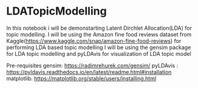 # LDATopicModelling
In this notebook i will be demonstarting Latent Dirchlet Allocation(LDA) for topic modelling. I will be using the Amazon fine food reviews dataset from Kaggle(https://www.kaggle.com/snap/amazon-fine-food-reviews) for performing LDA based topic modelling I will be using the gensim package for LDA topic modelling and pyLDAvis for visualization of LDA topic model


Pre-requisites
gensim: https://radimrehurek.com/gensim/
pyLDAvis : https://pyldavis.readthedocs.io/en/latest/readme.html#installation
matplotlib: https://matplotlib.org/stable/users/installing.html
